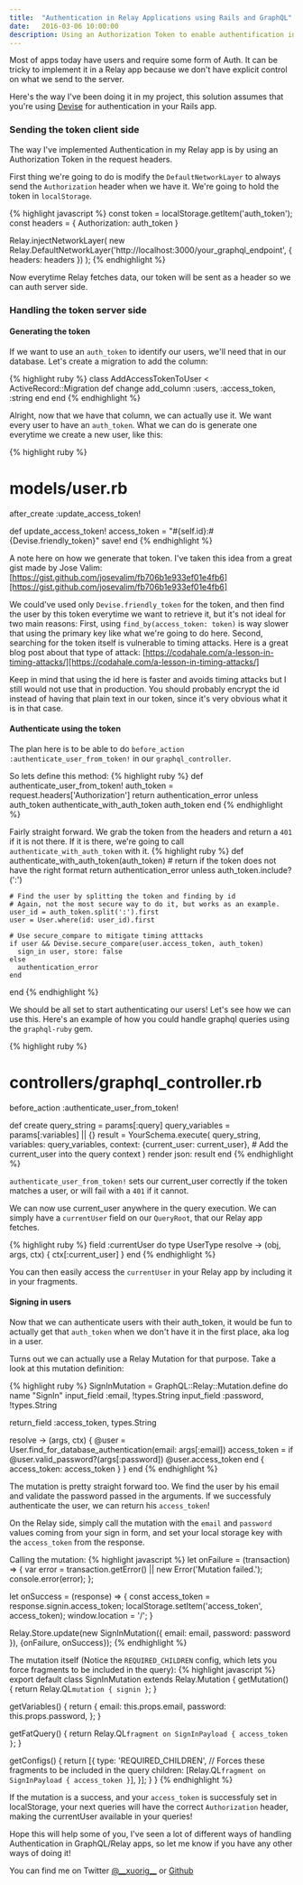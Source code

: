 ```yaml
---
title:  "Authentication in Relay Applications using Rails and GraphQL"
date:   2016-03-06 10:00:00
description: Using an Authorization Token to enable authentification in Relay applications using Rails with Devise and GraphQL
---
```


<meta name="twitter:card" content="summary_large_image">
<meta name="twitter:site" content="@__xuorig__">
<meta name="twitter:creator" content="@__xuorig__">
<meta name="twitter:title" content="Authentication in Relay Applications using Rails and GraphQL">
<meta name="twitter:description" content="Using an Authorization Token to enable authentification in Relay applications using Rails with Devise and GraphQL">
<meta name="twitter:image" content="https://cloud.githubusercontent.com/assets/2231765/9094460/cb43861e-3b66-11e5-9fbf-71066ff3ab13.png">

Most of apps today have users and require some form of Auth. It can be tricky to implement it in a Relay app because we don't have explicit control on what we send to the server.

Here's the way I've been doing it in my project, this solution assumes that you're using [Devise][devise] for authentication in your Rails app.

### Sending the token client side

The way I've implemented Authentication in my Relay app is by using an Authorization Token in the request headers.

First thing we're going to do is modify the `DefaultNetworkLayer` to always send the `Authorization` header when we have it. We're going to hold the token in `localStorage`.

{% highlight javascript %}
const token = localStorage.getItem('auth_token');
const headers = { Authorization: auth_token }

Relay.injectNetworkLayer(
  new Relay.DefaultNetworkLayer('http://localhost:3000/your_graphql_endpoint', {
    headers: headers
  })
);
{% endhighlight %}

Now everytime Relay fetches data, our token will be sent as a header so we can auth server side.

### Handling the token server side

#### Generating the token

If we want to use an `auth_token` to identify our users, we'll need that in our database. Let's create a migration to add the column:

{% highlight ruby %}
class AddAccessTokenToUser < ActiveRecord::Migration
  def change
    add_column :users, :access_token, :string
  end
end
{% endhighlight %}

Alright, now that we have that column, we can actually use it. We want every user to have an `auth_token`. What we can do is generate one everytime we create a new user, like this:

{% highlight ruby %}
  # models/user.rb
  after_create :update_access_token!

  def update_access_token!
    access_token = "#{self.id}:#{Devise.friendly_token}"
    save!
  end
{% endhighlight %}

A note here on how we generate that token. I've taken this idea from a great gist made by Jose Valim: [https://gist.github.com/josevalim/fb706b1e933ef01e4fb6][https://gist.github.com/josevalim/fb706b1e933ef01e4fb6]

We could've used only `Devise.friendly_token` for the token, and then find the user by this token everytime we want to retrieve it, but it's not ideal for two main reasons: First, using `find_by(access_token: token)` is way slower that using the primary key like what we're going to do here. Second, searching for the token itself is vulnerable to timing attacks. Here is a great blog post about that type of attack: [https://codahale.com/a-lesson-in-timing-attacks/][https://codahale.com/a-lesson-in-timing-attacks/]

Keep in mind that using the id here is faster and avoids timing attacks but I still would not use that in production. You should probably encrypt the id instead of having that plain text in our token, since it's very obvious what it is in that case.

#### Authenticate using the token

The plan here is to be able to do `before_action :authenticate_user_from_token!` in our `graphql_controller`.

So lets define this method:
{% highlight ruby %}
  def authenticate_user_from_token!
    auth_token = request.headers['Authorization']
    return authentication_error unless auth_token
    authenticate_with_auth_token auth_token
  end
{% endhighlight %}

Fairly straight forward. We grab the token from the headers and return a `401` if it is not there.
If it is there, we're going to call `authenticate_with_auth_token` with it.
{% highlight ruby %}
  def authenticate_with_auth_token(auth_token)
    # return if the token does not have the right format
    return authentication_error unless auth_token.include?(':')

    # Find the user by splitting the token and finding by id
    # Again, not the most secure way to do it, but works as an example.
    user_id = auth_token.split(':').first
    user = User.where(id: user_id).first

    # Use secure_compare to mitigate timing atttacks
    if user && Devise.secure_compare(user.access_token, auth_token)
      sign_in user, store: false
    else
      authentication_error
    end
  end
{% endhighlight %}

We should be all set to start authenticating our users! Let's see how we can use this.
Here's an example of how you could handle graphql queries using the `graphql-ruby` gem.

{% highlight ruby %}
  # controllers/graphql_controller.rb
  before_action :authenticate_user_from_token!

  def create
    query_string = params[:query]
    query_variables = params[:variables] || {}
    result = YourSchema.execute(
      query_string,
      variables: query_variables,
      context: {current_user: current_user}, # Add the current_user into the query context
    )
    render json: result
  end
{% endhighlight %}

`authenticate_user_from_token!` sets our current_user correctly if the token matches
a user, or will fail with a `401` if it cannot.

We can now use current_user anywhere in the query execution. We can simply have a `currentUser`
field on our `QueryRoot`, that our Relay app fetches.

{% highlight ruby %}
  field :currentUser do
    type UserType
    resolve -> (obj, args, ctx) {
      ctx[:current_user]
    }
  end
{% endhighlight %}

You can then easily access the `currentUser` in your Relay app by including it in your fragments.

#### Signing in users

Now that we can authenticate users with their auth_token, it would be fun to actually get that `auth_token` when we don't have it in the first place, aka log in a user.

Turns out we can actually use a Relay Mutation for that purpose. Take a look at this mutation definition:

{% highlight ruby %}
SignInMutation = GraphQL::Relay::Mutation.define do
  name "SignIn"
  input_field :email, !types.String
  input_field :password, !types.String

  return_field :access_token, types.String

  resolve -> (args, ctx) {
    @user = User.find_for_database_authentication(email: args[:email])
    access_token = if @user.valid_password?(args[:password])
      @user.access_token
    end
    { access_token: access_token }
  }
end
{% endhighlight %}

The mutation is pretty straight forward too. We find the user by his email and validate the password passed in the arguments. If we successfuly authenticate the user, we can return his `access_token`!

On the Relay side, simply call the mutation with the `email` and `password` values coming from your sign in form, and set your local storage key with the `access_token` from the response.

Calling the mutation:
{% highlight javascript %}
  let onFailure = (transaction) => {
    var error = transaction.getError() || new Error('Mutation failed.');
    console.error(error);
  };

  let onSuccess = (response) => {
    const access_token = response.signin.access_token;
    localStorage.setItem('access_token', access_token);
    window.location = '/';
  }

  Relay.Store.update(new SignInMutation({
    email: email,
    password: password
  }), {onFailure, onSuccess});
{% endhighlight %}

The mutation itself (Notice the `REQUIRED_CHILDREN` config, which lets you force fragments to be included in the query):
{% highlight javascript %}
export default class SignInMutation extends Relay.Mutation {
  getMutation() {
    return Relay.QL`mutation {
      signin
    }`;
  }

  getVariables() {
    return {
      email: this.props.email,
      password: this.props.password,
    };
  }

  getFatQuery() {
    return Relay.QL`
      fragment on SignInPayload {
        access_token
      }
    `;
  }

  getConfigs() {
      return [{
        type: 'REQUIRED_CHILDREN',
        // Forces these fragments to be included in the query
        children: [Relay.QL`
          fragment on SignInPayload {
            access_token
          }
        `],
      }];
    }
}
{% endhighlight %}

If the mutation is a success, and your `access_token` is successfuly set in localStorage, your next queries will have the correct `Authorization` header, making the currentUser available in your queries!

Hope this will help some of you, I've seen a lot of different ways of handling Authentication in GraphQL/Relay apps, so let me know if you have any other ways of doing it!

You can find me on Twitter [@\_\_xuorig\_\_][twit] or [Github][xuo]

[twit]: https://twitter.com/__xuorig__
[xuo]: http://github.com/xuorig
[https://codahale.com/a-lesson-in-timing-attacks/]: https://codahale.com/a-lesson-in-timing-attacks/
[https://gist.github.com/josevalim/fb706b1e933ef01e4fb6]: https://gist.github.com/josevalim/fb706b1e933ef01e4fb6
[devise]: https://github.com/plataformatec/devise

